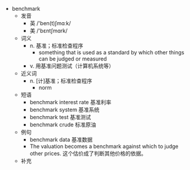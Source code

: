- benchmark
  - 发音
    - 英 /'ben(t)ʃmɑːk/
    - 美 /'bɛntʃmɑrk/
  - 词义
    - n. 基准；标准检查程序
      - something that is used as a standard by which other things can be judged or measured
    - v. 用基准问题测试（计算机系统等）
  - 近义词
    - n. [计]基准；标准检查程序
      - norm
  - 短语
    - benchmark interest rate 基准利率
    - benchmark system 基准系统
    - benchmark test 基准测试
    - benchmark crude 标准原油
  - 例句
    - benchmark data 基准数据
    - The valuation becomes a benchmark against which to judge other prices. 这个估价成了判断其他价格的依据。
  - 补充